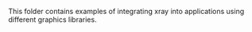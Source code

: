 This folder contains examples of integrating xray into applications using
different graphics libraries.
